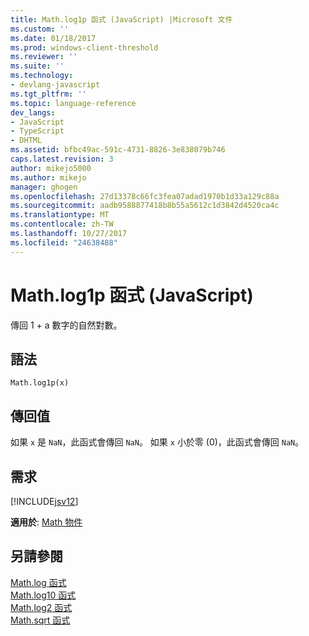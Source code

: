 ```yaml
---
title: Math.log1p 函式 (JavaScript) |Microsoft 文件
ms.custom: ''
ms.date: 01/18/2017
ms.prod: windows-client-threshold
ms.reviewer: ''
ms.suite: ''
ms.technology:
- devlang-javascript
ms.tgt_pltfrm: ''
ms.topic: language-reference
dev_langs:
- JavaScript
- TypeScript
- DHTML
ms.assetid: bfbc49ac-591c-4731-8826-3e838079b746
caps.latest.revision: 3
author: mikejo5000
ms.author: mikejo
manager: ghogen
ms.openlocfilehash: 27d13378c66fc3fea07adad1970b1d33a129c88a
ms.sourcegitcommit: aadb9588877418b8b55a5612c1d3842d4520ca4c
ms.translationtype: MT
ms.contentlocale: zh-TW
ms.lasthandoff: 10/27/2017
ms.locfileid: "24638488"
---
```

# <a name="mathlog1p-function-javascript"></a>Math.log1p 函式 (JavaScript)
傳回 1 + a 數字的自然對數。  
  
## <a name="syntax"></a>語法  
  
```  
Math.log1p(x)   
```  
  
## <a name="return-value"></a>傳回值  
 如果 `x` 是 `NaN`，此函式會傳回 `NaN`。 如果 `x` 小於零 (0)，此函式會傳回 `NaN`。  
  
## <a name="requirements"></a>需求  
 [!INCLUDE[jsv12](../../javascript/reference/includes/jsv12-md.md)]  
  
 **適用於**: [Math 物件](../../javascript/reference/math-object-javascript.md)  
  
## <a name="see-also"></a>另請參閱  
 [Math.log 函式](../../javascript/reference/math-log-function-javascript.md)   
 [Math.log10 函式](../../javascript/reference/math-log10-function-javascript.md)   
 [Math.log2 函式](../../javascript/reference/math-log2-function-javascript.md)   
 [Math.sqrt 函式](../../javascript/reference/math-sqrt-function-javascript.md)